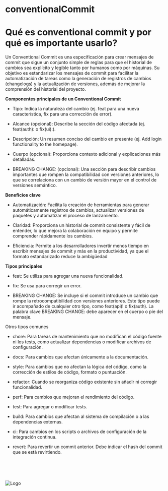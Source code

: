 # conventionalCommit

# Qué es conventional commit y por qué es importante usarlo?

Un Conventional Commit es una especificación para crear mensajes de commit que sigue un conjunto simple de reglas para que el historial de cambios sea explícito y legible tanto por humanos como por máquinas. Su objetivo es estandarizar los mensajes de commit para facilitar la automatización de tareas como la generación de registros de cambios (changelogs) y la actualización de versiones, además de mejorar la comprensión del historial del proyecto. 


**Componentes principales de un Conventional Commit**

* Tipo: Indica la naturaleza del cambio (ej. feat para una nueva característica, fix para una corrección de error). 

* Alcance (opcional): Describe la sección del código afectada (ej. feat(auth): o fix(ui):). 

* Descripción: Un resumen conciso del cambio en presente (ej. Add login functionality to the homepage). 

* Cuerpo (opcional): Proporciona contexto adicional y explicaciones más detalladas.

* BREAKING CHANGE: (opcional): Una sección para describir cambios importantes que rompen la compatibilidad con versiones anteriores, lo que se correlaciona con un cambio de versión mayor en el control de versiones semántico. 


**Beneficios clave**

* Automatización:
Facilita la creación de herramientas para generar automáticamente registros de cambios, actualizar versiones de paquetes y automatizar el proceso de lanzamiento. 

* Claridad:
Proporciona un historial de commit consistente y fácil de entender, lo que mejora la colaboración en equipo y permite comprender rápidamente los cambios. 

* Eficiencia:
Permite a los desarrolladores invertir menos tiempo en escribir mensajes de commit y más en la productividad, ya que el formato estandarizado reduce la ambigüedad


**Tipos principales**

* feat: Se utiliza para agregar una nueva funcionalidad. 

* fix: Se usa para corregir un error. 

* BREAKING CHANGE: Se incluye si el commit introduce un cambio que rompe la retrocompatibilidad con versiones anteriores. Este tipo puede ir acompañado de cualquier otro tipo, como feat(api)! o fix(auth). La palabra clave BREAKING CHANGE: debe aparecer en el cuerpo o pie del mensaje. 

Otros tipos comunes

* chore: Para tareas de mantenimiento que no modifican el código fuente ni los tests, como actualizar dependencias o modificar archivos de configuración. 

* docs: Para cambios que afectan únicamente a la documentación. 
* style: Para cambios que no afectan la lógica del código, como la corrección de estilos de código, formato o puntuación. 
* refactor: Cuando se reorganiza código existente sin añadir ni corregir funcionalidad. 
* perf: Para cambios que mejoran el rendimiento del código. 
* test: Para agregar o modificar tests. 
* build: Para cambios que afectan al sistema de compilación o a las dependencias externas. 
* ci: Para cambios en los scripts o archivos de configuración de la integración continua. 
* revert: Para revertir un commit anterior. Debe indicar el hash del commit que se está revirtiendo. 

\
\
\
\
![Logo](https://chile.generation.org/wp-content/uploads/2023/02/Generation_Chile_logo_BLUE_v2.svg)
